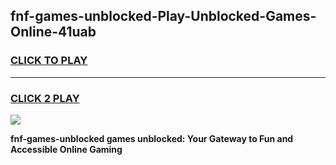
## fnf-games-unblocked-Play-Unblocked-Games-Online-41uab
<h3>
<a href="https://premium76.site?title=fnf-games-unblocked&ref=25A">CLICK TO PLAY</a></h3>
<hr>

<h3>
<a href="https://premium76.site?title=fnf-games-unblocked&ref=25A">CLICK 2 PLAY</a>
  
</h3>

<a href="https://premium76.site?title=fnf-games-unblocked&ref=25A"><img src="https://clearcache.store/games.png"></a>


**fnf-games-unblocked games unblocked: Your Gateway to Fun and Accessible Online Gaming**
